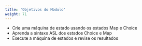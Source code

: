 ```yaml
---
title: 'Objetivos do Módulo'
weight: 71
---
```


- Crie uma máquina de estado usando os estados Map e Choice
- Aprenda a sintaxe ASL dos estados Choice e Map 
- Execute a máquina de estados e revise os resultados
